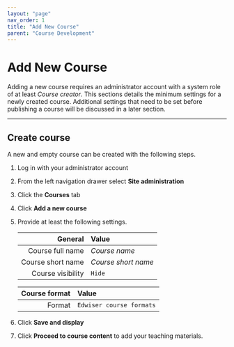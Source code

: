 ```yaml
---
layout: "page"
nav_order: 1
title: "Add New Course"
parent: "Course Development"
---
```


# Add New Course

Adding a new course requires an administrator account with a system role of at least *Course creator*. This sections details the minimum settings for a newly created course. Additional settings that need to be set before publishing a course will be discussed in a later section.

---

## Create course

A new and empty course can be created with the following steps.

1. Log in with your administrator account
2. From the left navigation drawer select **Site administration**
3. Click the **Courses** tab
4. Click **Add a new course**
5. Provide at least the following settings.

    | General | Value |
    | ---: | :--- |
    | Course full name | *Course name* |
    | Course short name | *Course short name* |
    | Course visibility | `Hide` |

    | Course format | Value |
    | ---: | :--- |
    | Format | `Edwiser course formats` |

7. Click **Save and display**
8. Click **Proceed to course content** to add your teaching materials.
